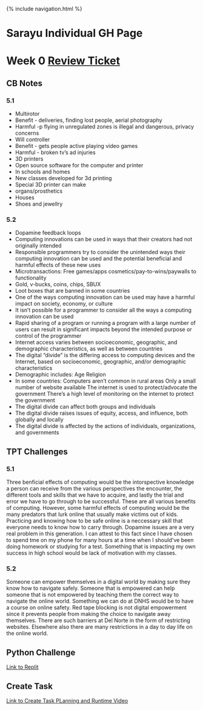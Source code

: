 {% include navigation.html %}
# Sarayu Individual GH Page

# Week 0 [Review Ticket](https://github.com/sarayu-pr11/saas/issues/7)
## CB Notes
### 5.1
* Multirotor
* Benefit - deliveries, finding lost people, aerial photography
* Harmful -p flying in unregulated zones is illegal and dangerous, privacy concerns
* Will controller
* Benefit - gets people active playing video games
* Harmful - broken tv’s ad injuries
* 3D printers
* Open source software for the computer and printer
* In schools and homes
* New classes developed for 3d printing
* Special 3D printer can make
* organs/prosthetics
* Houses
* Shoes and jewellry
### 5.2
* Dopamine feedback loops
* Computing innovations can be used in ways that their creators had not originally intended
* Responsible programmers try to consider the unintended ways their computing innovation can be used and the potential beneficial and harmful effects of these new uses
* Microtransactions:
Free games/apps
cosmetics/pay-to-wins/paywalls to functionality
* Gold, v-bucks, coins, chips, SBUX
* Loot boxes that are banned in some countries
* One of the ways computing innovation can be used may have a harmful impact on society, economy, or culture
* It isn’t possible for a programmer to consider all the ways a computing innovation can be used
* Rapid sharing of a program or running a program with a large number of users can result in significant impacts beyond the intended purpose or control of the programmer
* Internet access varies between socioeconomic, geographic, and demographic characteristics, as well as between countries
* The digital “divide” is the differing access to computing devices and the Internet, based on socioeconomic, geographic, and/or demographic characteristics
* Demographic includes:
Age
Religion
* In some countries:
Computers aren’t common in rural areas
Only a small number of website available
The internet is used to protect/advocate the government
There’s a high level of monitoring on the internet to protect the government
* The digital divide can affect both groups and individuals
* The digital divide raises issues of equity, access, and influence, both globally and locally
* The digital divide is affected by the actions of individuals, organizations, and governments
## TPT Challenges
### 5.1
Three benficial effects of computing would be the intorspective knowledge a person can receive from the various perspectives the encounter, the different tools and skills that we have to acquire, and lastly the trial and error we have to go through to be successful. These are all various benefits of computing. However, some harmful effects of computing would be the many predators that lurk online that usually make victims out of kids. Practicing and knowing how to be safe online is a neccessary skill that everyone needs to know how to carry through. Dopamine issues are a very real problem in this generation. I can attest to this fact since I have chosen to spend tme on my phone for many hours at a time when I should've been doing homework or studying for a test. Something that is impacting my own success in high school would be lack of motivation with my classes.
### 5.2
Someone can empower themselves in a digital world by making sure they know how to navigate safely. Someone that is empowered can help someone that is not empowered by teaching them the correct way to navigate the online world. Something we can do at DNHS would be to have a course on online safety. Red tape blocking is not digital empowerment since it prevents people from making the choice to navigate away themselves. There are such barriers at Del Norte in the form of restricting websites. Elsewhere also there are many restrictions in a day to day life on the online world.
## Python Challenge
[Link to Replit](https://replit.com/@sarayu-pr11/Sarayutri1#hacks/menu.py)

## Create Task
[Link to Create Task PLanning and Runtime Video](https://github.com/sarayu-pr11/team-narks/wiki/Sarayu-Create-Task)

